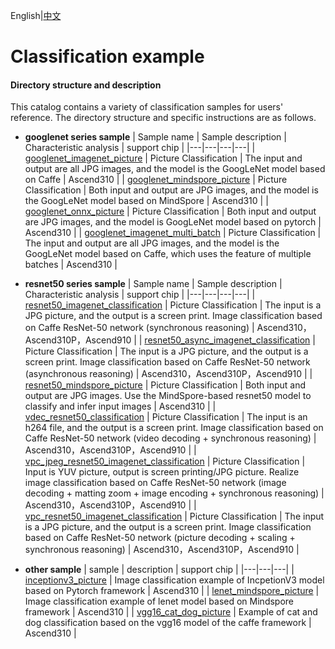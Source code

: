 English|[中文](README_CN.md)

# Classification example

#### Directory structure and description
This catalog contains a variety of classification samples for users' reference. The directory structure and specific instructions are as follows.

- **googlenet series sample**
  | Sample name  | Sample description  | Characteristic analysis | support chip |
  |---|---|---|---|
  | [googlenet_imagenet_picture](./googlenet_imagenet_picture)  | Picture Classification  | The input and output are all JPG images, and the model is the GoogLeNet model based on Caffe  | Ascend310 |
  | [googlenet_mindspore_picture](./googlenet_mindspore_picture)  | Picture Classification  | Both input and output are JPG images, and the model is the GoogLeNet model based on MindSpore  | Ascend310 |
  | [googlenet_onnx_picture](./googlenet_onnx_picture)  | Picture Classification  | Both input and output are JPG images, and the model is GoogLeNet model based on pytorch  | Ascend310 |
  | [googlenet_imagenet_multi_batch](./googlenet_imagenet_multi_batch)  | Picture Classification  | The input and output are all JPG images, and the model is the GoogLeNet model based on Caffe, which uses the feature of multiple batches  | Ascend310 |

- **resnet50 series sample**
  | Sample name  | Sample description  | Characteristic analysis | support chip |
  |---|---|---|---|
  | [resnet50_imagenet_classification](./resnet50_imagenet_classification)  | Picture Classification  | The input is a JPG picture, and the output is a screen print. Image classification based on Caffe ResNet-50 network (synchronous reasoning)  | Ascend310，Ascend310P，Ascend910 |
  | [resnet50_async_imagenet_classification](./resnet50_async_imagenet_classification)  | Picture Classification  | The input is a JPG picture, and the output is a screen print. Image classification based on Caffe ResNet-50 network (asynchronous reasoning)  | Ascend310，Ascend310P，Ascend910 |
  | [resnet50_mindspore_picture](./resnet50_mindspore_picture)  | Picture Classification  | Both input and output are JPG images. Use the MindSpore-based resnet50 model to classify and infer input images  | Ascend310 |
  | [vdec_resnet50_classification](./vdec_resnet50_classification)  | Picture Classification  | The input is an h264 file, and the output is a screen print. Image classification based on Caffe ResNet-50 network (video decoding + synchronous reasoning)  | Ascend310，Ascend310P，Ascend910 |
  | [vpc_jpeg_resnet50_imagenet_classification](./vpc_jpeg_resnet50_imagenet_classification)  | Picture Classification  | Input is YUV picture, output is screen printing/JPG picture. Realize image classification based on Caffe ResNet-50 network (image decoding + matting zoom + image encoding + synchronous reasoning) | Ascend310，Ascend310P，Ascend910 |
  | [vpc_resnet50_imagenet_classification](./vpc_resnet50_imagenet_classification)  | Picture Classification  | The input is a JPG picture, and the output is a screen print. Image classification based on Caffe ResNet-50 network (picture decoding + scaling + synchronous reasoning)  | Ascend310，Ascend310P，Ascend910 |

- **other sample**
  | sample | description  | support chip |
  |---|---|---|
  | [inceptionv3_picture](./inceptionv3_picture)  | Image classification example of IncpetionV3 model based on Pytorch framework  | Ascend310 |
  | [lenet_mindspore_picture](./lenet_mindspore_picture)   | Image classification example of lenet model based on Mindspore framework  | Ascend310 |
  | [vgg16_cat_dog_picture](./vgg16_cat_dog_picture)   | Example of cat and dog classification based on the vgg16 model of the caffe framework  | Ascend310 |